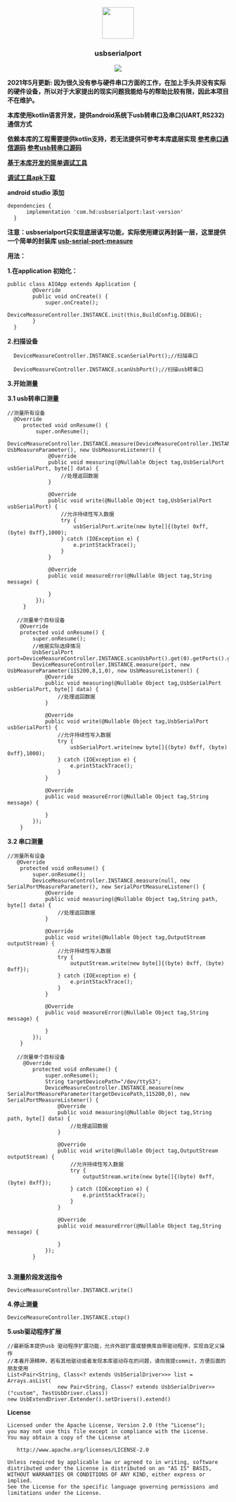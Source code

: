 <p align="center">
	<img width="72" height="72" src="art/icon.png"/>
</p>
<h3 align="center">usbserialport</h3>
<p align="center">
<a href="https://github.com/HelloHuDi/usb-with-serial-port/releases" target="_blank"><img src="https://img.shields.io/badge/release-v0.4.1-blue.svg"></img></a>
</p>

**2021年5月更新: 因为很久没有参与硬件串口方面的工作，在加上手头并没有实际的硬件设备，所以对于大家提出的现实问题我能给与的帮助比较有限，因此本项目不在维护。**

**本库使用kotlin语言开发，提供android系统下usb转串口及串口(UART,RS232)通信方式**

**依赖本库的工程需要提供kotlin支持，若无法提供可参考本库底层实现 [参考串口通信源码](https://github.com/cepr/android-serialport-api) [参考usb转串口源码](https://github.com/mik3y/usb-serial-for-android)** 

**[基于本库开发的简单调试工具](https://github.com/HelloHuDi/usbSerialPortTools)**

**[调试工具apk下载](https://raw.githubusercontent.com/HelloHuDi/usbSerialPortTools/master/app/release/app-release.apk)**

**android studio 添加**

```
dependencies {
      implementation 'com.hd:usbserialport:last-version'
  }
```
**注意：usbserialport只实现底层读写功能，实际使用建议再封装一层，这里提供一个简单的封装库 [usb-serial-port-measure](MEASURE.md)**

**用法：**

**1.在application 初始化：**
```
public class AIOApp extends Application {
        @Override
        public void onCreate() {
            super.onCreate();
            DeviceMeasureController.INSTANCE.init(this,BuildConfig.DEBUG);
        }
  }
```

**2.扫描设备**
```
  DeviceMeasureController.INSTANCE.scanSerialPort();//扫描串口
  
  DeviceMeasureController.INSTANCE.scanUsbPort();//扫描usb转串口
```

**3.开始测量**

**3.1 usb转串口测量**
```
//测量所有设备
  @Override
     protected void onResume() {
         super.onResume();
         DeviceMeasureController.INSTANCE.measure(DeviceMeasureController.INSTANCE.scanUsbPort(),new UsbMeasureParameter(), new UsbMeasureListener() {
             @Override
             public void measuring(@Nullable Object tag,UsbSerialPort usbSerialPort, byte[] data) {
                 //处理返回数据
             }
 
             @Override
             public void write(@Nullable Object tag,UsbSerialPort usbSerialPort) {
                 //允许持续性写入数据
                 try {
                     usbSerialPort.write(new byte[]{(byte) 0xff, (byte) 0xff},1000);
                 } catch (IOException e) {
                     e.printStackTrace();
                 }
             }
 
             @Override
             public void measureError(@Nullable Object tag,String message) {
                
             }
         });
     }
```
```
   //测量单个目标设备 
    @Override
    protected void onResume() {
        super.onResume();
        //根据实际选择情况
        UsbSerialPort port=DeviceMeasureController.INSTANCE.scanUsbPort().get(0).getPorts().get(0);
        DeviceMeasureController.INSTANCE.measure(port, new UsbMeasureParameter(115200,8,1,0), new UsbMeasureListener() {
            @Override
            public void measuring(@Nullable Object tag,UsbSerialPort usbSerialPort, byte[] data) {
                //处理返回数据
            }

            @Override
            public void write(@Nullable Object tag,UsbSerialPort usbSerialPort) {
                //允许持续性写入数据
                try {
                    usbSerialPort.write(new byte[]{(byte) 0xff, (byte) 0xff},1000);
                } catch (IOException e) {
                    e.printStackTrace();
                }
            }

            @Override
            public void measureError(@Nullable Object tag,String message) {
                
            }
        });
    } 

```

**3.2 串口测量**
```
//测量所有设备
   @Override
    protected void onResume() {
        super.onResume();
        DeviceMeasureController.INSTANCE.measure(null, new SerialPortMeasureParameter(), new SerialPortMeasureListener() {
            @Override
            public void measuring(@Nullable Object tag,String path, byte[] data) {
                //处理返回数据
            }

            @Override
            public void write(@Nullable Object tag,OutputStream outputStream) {
                //允许持续性写入数据
                try {
                    outputStream.write(new byte[]{(byte) 0xff, (byte) 0xff});
                } catch (IOException e) {
                    e.printStackTrace();
                }
            }
                
            @Override
            public void measureError(@Nullable Object tag,String message) {

            }
        });
    }
```
```
   //测量单个目标设备 
     @Override
        protected void onResume() {
            super.onResume();
            String targetDevicePath="/dev/ttyS3";
            DeviceMeasureController.INSTANCE.measure(new SerialPortMeasureParameter(targetDevicePath,115200,0), new SerialPortMeasureListener() {
                @Override
                public void measuring(@Nullable Object tag,String path, byte[] data) {
                    //处理返回数据
                }

                @Override
                public void write(@Nullable Object tag,OutputStream outputStream) {
                    //允许持续性写入数据
                    try {
                        outputStream.write(new byte[]{(byte) 0xff, (byte) 0xff});
                    } catch (IOException e) {
                        e.printStackTrace();
                    }
                }
                
                @Override
                public void measureError(@Nullable Object tag,String message) {
    
                }
            });
        }


```

**3.测量阶段发送指令**
```
DeviceMeasureController.INSTANCE.write()
```

**4.停止测量**
```
DeviceMeasureController.INSTANCE.stop()
```

**5.usb驱动程序扩展**
```
//最新版本提供usb 驱动程序扩展功能，允许外部扩展或替换库自带驱动程序，实现自定义操作
//本着开源精神，若有其他驱动或者发现本库驱动存在的问题，请向我提commit，方便后面的朋友使用
List<Pair<String, Class<? extends UsbSerialDriver>>> list = Arrays.asList(
                new Pair<String, Class<? extends UsbSerialDriver>>("custom", TestUsbDriver.class))
new UsbExtendDriver.Extender().setDrivers().extend()
```

**License**

    Licensed under the Apache License, Version 2.0 (the "License");
    you may not use this file except in compliance with the License.
    You may obtain a copy of the License at

       http://www.apache.org/licenses/LICENSE-2.0

    Unless required by applicable law or agreed to in writing, software
    distributed under the License is distributed on an "AS IS" BASIS,
    WITHOUT WARRANTIES OR CONDITIONS OF ANY KIND, either express or implied.
    See the License for the specific language governing permissions and
    limitations under the License.

